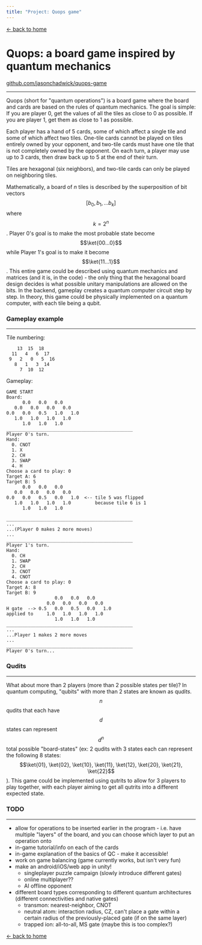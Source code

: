 ```yaml
---
title: "Project: Quops game"
---
```


[← back to home](../index.md)

# Quops: a board game inspired by quantum mechanics

<a href="https://github.com/jasonchadwick/quops-game" target="_blank" rel="noopener noreferrer">github.com/jasonchadwick/quops-game</a>

---

Quops (short for "quantum operations") is a board game where the board and cards are based on the rules of quantum mechanics. The goal is simple: If you are player 0, get the values of all the tiles as close to 0 as possible. If you are player 1, get them as close to 1 as possible. 

Each player has a hand of 5 cards, some of which affect a single tile and some of which affect two tiles. One-tile cards cannot be played on tiles entirely owned by your opponent, and two-tile cards must have one tile that is not completely owned by the opponent. On each turn, a player may use up to 3 cards, then draw back up to 5 at the end of their turn.

Tiles are hexagonal (six neighbors), and two-tile cards can only be played on neighboring tiles.

Mathematically, a board of *n* tiles is described by the superposition of bit vectors $$[b_0, b_1, ... b_k]$$ where $$k=2^n$$. Player 0's goal is to make the most probable state become $$\ket{00...0}$$ while  Player 1's goal is to make it become $$\ket{11...1}$$. This entire game could be described using quantum mechanics and matrices (and it is, in the code) - the only thing that the hexagonal board design decides is what possible unitary manipulations are allowed on the bits. In the backend, gameplay creates a quantum computer circuit step by step. In theory, this game could be physically implemented on a quantum computer, with each tile being a qubit.

### Gameplay example

---

Tile numbering:
```
    13  15  18
  11   4   6  17
 9   2   0   5  16
   8   1   3  14
     7  10  12
```

Gameplay:

```
GAME START
Board:
      0.0   0.0   0.0
   0.0   0.0   0.0   0.0
0.0   0.0   0.5   1.0   1.0
   1.0   1.0   1.0   1.0
      1.0   1.0   1.0
_______________________________________________
Player 0's turn.
Hand:
  0. CNOT 
  1. X 
  2. CH 
  3. SWAP 
  4. H 
Choose a card to play: 0
Target A: 6
Target B: 5
      0.0   0.0   0.0
   0.0   0.0   0.0   0.0
0.0   0.0   0.5   0.0   1.0  <-- tile 5 was flipped
   1.0   1.0   1.0   1.0         because tile 6 is 1
      1.0   1.0   1.0

_______________________________________________
...
...(Player 0 makes 2 more moves)
...
_______________________________________________
Player 1's turn.
Hand:
  0. CH 
  1. SWAP 
  2. CH 
  3. CNOT 
  4. CNOT 
Choose a card to play: 0
Target A: 8
Target B: 9
                  0.0   0.0   0.0
               0.0   0.0   0.0   0.0
H gate  --> 0.5   0.0   0.5   0.0   1.0
applied to     1.0   1.0   1.0   1.0
                  1.0   1.0   1.0
_______________________________________________
...
...Player 1 makes 2 more moves
...
_______________________________________________
Player 0's turn...
```

### Qudits

---

What about more than 2 players (more than 2 possible states per tile)? In quantum computing, "qubits" with more than 2 states are known as qu*dits*. $$n$$ qudits that each have $$d$$ states can represent $$d^n$$ total possible "board-states" (ex: 2 qudits with 3 states each can represent the following 8 states: $$\ket{01}, \ket{02}, \ket{10}, \ket{11}, \ket{12}, \ket{20}, \ket{21}, \ket{22}$$). This game could be implemented using qutrits to allow for 3 players to play together, with each player aiming to get all qutrits into a different expected state.

### TODO

---

- allow for operations to be inserted earlier in the program - i.e. have multiple "layers" of the board, and you can choose which layer to put an operation onto
- in-game tutorial/info on each of the cards
- in-game explanation of the basics of QC - make it accessible!
- work on game balancing (game currently works, but isn't very fun)
- make an android/iOS/web app in unity!
    - singleplayer puzzle campaign (slowly introduce different gates)
    - online multiplayer??
    - AI offline opponent
- different board types corresponding to different quantum architectures (different connectivities and native gates)
   - transmon: nearest-neighbor, CNOT
   - neutral atom: interaction radius, CZ, can't place a gate within a certain radius of the previously-placed gate (if on the same layer)
   - trapped ion: all-to-all, MS gate (maybe this is too complex?)

[← back to home](../index.md)
